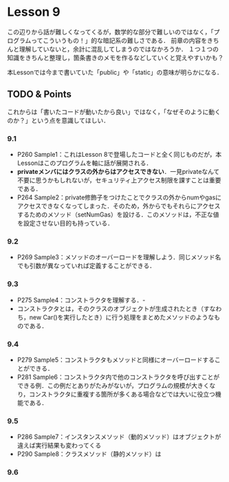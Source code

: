 # Lesson 9
この辺りから話が難しくなってくるが，数学的な部分で難しいのではなく，「プログラムってこういうもの！」的な暗記系の難しさである．
前章の内容をきちんと理解していないと，余計に混乱してしまうのではなかろうか．
１つ１つの知識をきちんと整理し，箇条書きのメモを作るなどしていくと覚えやすいかも？

本Lessonでは今まで書いていた「public」や「static」の意味が明らかになる．

## TODO & Points
これからは「書いたコードが動いたから良い」ではなく，「なぜそのように動くのか？」という点を意識してほしい．

### 9.1
- P260 Sample1：これはLesson 8で登場したコードと全く同じものだが，本Lessonはこのプログラムを軸に話が展開される．
- **privateメンバにはクラスの外からはアクセスできない**．一見privateなんて不要に思うかもしれないが，セキュリティ上アクセス制限を課すことは重要である．
- P264 Sample2：private修飾子をつけたことでクラスの外からnumやgasにアクセスできなくなってしまった．そのため，外からでもそれらにアクセスするためのメソッド（setNumGas）を設ける．このメソッドは，不正な値を設定させない目的も持っている．


### 9.2
- P269 Sample3：メソッドのオーバーロードを理解しよう．同じメソッド名でも引数が異なっていれば定義することができる．

### 9.3
- P275 Sample4：コンストラクタを理解する．- 
- コンストラクタとは，そのクラスのオブジェクトが生成されたとき（すなわち，new Car()を実行したとき）に行う処理をまとめたメソッドのようなものである．

### 9.4
- P279 Sample5：コンストラクタもメソッドと同様にオーバーロードすることができる．
- P281 Sample6：コンストラクタ内で他のコンストラクタを呼び出すことができる例．この例だとありがたみがないが，プログラムの規模が大きくなり，コンストラクタに重複する箇所が多くある場合などでは大いに役立つ機能である．

### 9.5
- P286 Sample7：インスタンスメソッド（動的メソッド）はオブジェクトが違えば実行結果も変わってくる
- P290 Sample8：クラスメソッド（静的メソッド）は

### 9.6
